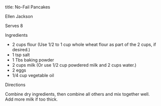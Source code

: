 title: No-Fail Pancakes

Ellen Jackson

Serves 8

Ingredients

* 2 cups flour (Use 1/2 to 1 cup whole wheat flour as part of the 2 cups, if desired.)
* 1 tsp salt
* 1 Tbs baking powder
* 2 cups milk (Or use 1/2 cup powdered milk and 2 cups water.)
* 2 eggs
* 1/4 cup vegetable oil

Directions

Combine dry ingredients, then combine all others and mix together well.  Add more milk if too thick.
